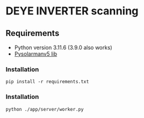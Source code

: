# DEYE INVERTER scanning

## Requirements
- Python version 3.11.6 (3.9.0 also works)
- [Pysolarmanv5 lib](https://pysolarmanv5.readthedocs.io/en/stable/)


### Installation
```commandline
pip install -r requirements.txt
```

### Installation
```commandline
python ./app/server/worker.py 
```